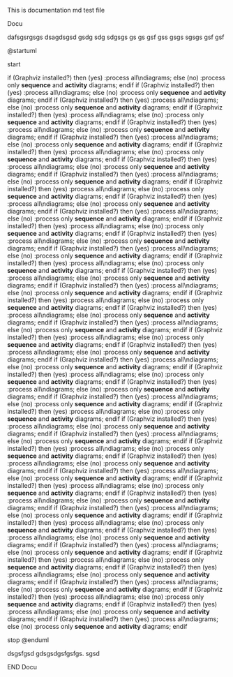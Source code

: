 This is documentation md test file

Docu 

dafsgsrgsgs dsagdsgsd gsdg
sdg sdgsgs gs gs gsf gss
 gsgs sgsgs gsf gsf

 @startuml

start

if (Graphviz installed?) then (yes)
  :process all\ndiagrams;
else (no)
  :process only
  __sequence__ and __activity__ diagrams;
endif
if (Graphviz installed?) then (yes)
  :process all\ndiagrams;
else (no)
  :process only
  __sequence__ and __activity__ diagrams;
endif
if (Graphviz installed?) then (yes)
  :process all\ndiagrams;
else (no)
  :process only
  __sequence__ and __activity__ diagrams;
endif
if (Graphviz installed?) then (yes)
  :process all\ndiagrams;
else (no)
  :process only
  __sequence__ and __activity__ diagrams;
endif
if (Graphviz installed?) then (yes)
  :process all\ndiagrams;
else (no)
  :process only
  __sequence__ and __activity__ diagrams;
endif
if (Graphviz installed?) then (yes)
  :process all\ndiagrams;
else (no)
  :process only
  __sequence__ and __activity__ diagrams;
endif
if (Graphviz installed?) then (yes)
  :process all\ndiagrams;
else (no)
  :process only
  __sequence__ and __activity__ diagrams;
endif
if (Graphviz installed?) then (yes)
  :process all\ndiagrams;
else (no)
  :process only
  __sequence__ and __activity__ diagrams;
endif
if (Graphviz installed?) then (yes)
  :process all\ndiagrams;
else (no)
  :process only
  __sequence__ and __activity__ diagrams;
endif
if (Graphviz installed?) then (yes)
  :process all\ndiagrams;
else (no)
  :process only
  __sequence__ and __activity__ diagrams;
endif
if (Graphviz installed?) then (yes)
  :process all\ndiagrams;
else (no)
  :process only
  __sequence__ and __activity__ diagrams;
endif
if (Graphviz installed?) then (yes)
  :process all\ndiagrams;
else (no)
  :process only
  __sequence__ and __activity__ diagrams;
endif
if (Graphviz installed?) then (yes)
  :process all\ndiagrams;
else (no)
  :process only
  __sequence__ and __activity__ diagrams;
endif
if (Graphviz installed?) then (yes)
  :process all\ndiagrams;
else (no)
  :process only
  __sequence__ and __activity__ diagrams;
endif
if (Graphviz installed?) then (yes)
  :process all\ndiagrams;
else (no)
  :process only
  __sequence__ and __activity__ diagrams;
endif
if (Graphviz installed?) then (yes)
  :process all\ndiagrams;
else (no)
  :process only
  __sequence__ and __activity__ diagrams;
endif
if (Graphviz installed?) then (yes)
  :process all\ndiagrams;
else (no)
  :process only
  __sequence__ and __activity__ diagrams;
endif
if (Graphviz installed?) then (yes)
  :process all\ndiagrams;
else (no)
  :process only
  __sequence__ and __activity__ diagrams;
endif
if (Graphviz installed?) then (yes)
  :process all\ndiagrams;
else (no)
  :process only
  __sequence__ and __activity__ diagrams;
endif
if (Graphviz installed?) then (yes)
  :process all\ndiagrams;
else (no)
  :process only
  __sequence__ and __activity__ diagrams;
endif
if (Graphviz installed?) then (yes)
  :process all\ndiagrams;
else (no)
  :process only
  __sequence__ and __activity__ diagrams;
endif
if (Graphviz installed?) then (yes)
  :process all\ndiagrams;
else (no)
  :process only
  __sequence__ and __activity__ diagrams;
endif
if (Graphviz installed?) then (yes)
  :process all\ndiagrams;
else (no)
  :process only
  __sequence__ and __activity__ diagrams;
endif
if (Graphviz installed?) then (yes)
  :process all\ndiagrams;
else (no)
  :process only
  __sequence__ and __activity__ diagrams;
endif
if (Graphviz installed?) then (yes)
  :process all\ndiagrams;
else (no)
  :process only
  __sequence__ and __activity__ diagrams;
endif
if (Graphviz installed?) then (yes)
  :process all\ndiagrams;
else (no)
  :process only
  __sequence__ and __activity__ diagrams;
endif
if (Graphviz installed?) then (yes)
  :process all\ndiagrams;
else (no)
  :process only
  __sequence__ and __activity__ diagrams;
endif
if (Graphviz installed?) then (yes)
  :process all\ndiagrams;
else (no)
  :process only
  __sequence__ and __activity__ diagrams;
endif
if (Graphviz installed?) then (yes)
  :process all\ndiagrams;
else (no)
  :process only
  __sequence__ and __activity__ diagrams;
endif
if (Graphviz installed?) then (yes)
  :process all\ndiagrams;
else (no)
  :process only
  __sequence__ and __activity__ diagrams;
endif
if (Graphviz installed?) then (yes)
  :process all\ndiagrams;
else (no)
  :process only
  __sequence__ and __activity__ diagrams;
endif
if (Graphviz installed?) then (yes)
  :process all\ndiagrams;
else (no)
  :process only
  __sequence__ and __activity__ diagrams;
endif
if (Graphviz installed?) then (yes)
  :process all\ndiagrams;
else (no)
  :process only
  __sequence__ and __activity__ diagrams;
endif
if (Graphviz installed?) then (yes)
  :process all\ndiagrams;
else (no)
  :process only
  __sequence__ and __activity__ diagrams;
endif
if (Graphviz installed?) then (yes)
  :process all\ndiagrams;
else (no)
  :process only
  __sequence__ and __activity__ diagrams;
endif
if (Graphviz installed?) then (yes)
  :process all\ndiagrams;
else (no)
  :process only
  __sequence__ and __activity__ diagrams;
endif
if (Graphviz installed?) then (yes)
  :process all\ndiagrams;
else (no)
  :process only
  __sequence__ and __activity__ diagrams;
endif
if (Graphviz installed?) then (yes)
  :process all\ndiagrams;
else (no)
  :process only
  __sequence__ and __activity__ diagrams;
endif
if (Graphviz installed?) then (yes)
  :process all\ndiagrams;
else (no)
  :process only
  __sequence__ and __activity__ diagrams;
endif
if (Graphviz installed?) then (yes)
  :process all\ndiagrams;
else (no)
  :process only
  __sequence__ and __activity__ diagrams;
endif
if (Graphviz installed?) then (yes)
  :process all\ndiagrams;
else (no)
  :process only
  __sequence__ and __activity__ diagrams;
endif
if (Graphviz installed?) then (yes)
  :process all\ndiagrams;
else (no)
  :process only
  __sequence__ and __activity__ diagrams;
endif
if (Graphviz installed?) then (yes)
  :process all\ndiagrams;
else (no)
  :process only
  __sequence__ and __activity__ diagrams;
endif
if (Graphviz installed?) then (yes)
  :process all\ndiagrams;
else (no)
  :process only
  __sequence__ and __activity__ diagrams;
endif
if (Graphviz installed?) then (yes)
  :process all\ndiagrams;
else (no)
  :process only
  __sequence__ and __activity__ diagrams;
endif


stop
@enduml


dsgsfgsd gdsgsdgsfgsfgs. sgsd

END Docu
